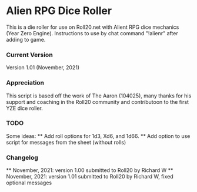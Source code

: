 # Alien RPG Dice Roller
This is a die roller for use on Roll20.net with Alient RPG dice mechanics (Year Zero Engine). Instructions to use by chat command "!alienr" after adding to game.

### Current Version
Version 1.01 (November, 2021) 

### Appreciation	
This script is based off the work of The Aaron (104025), many thanks for his support and coaching in the Roll20 community and contributoon to the first YZE dice roller. 

### TODO

Some ideas:
** Add roll options for 1d3, Xd6, and 1d66.
** Add option to use script for messages from the sheet (without rolls)
	
### Changelog

** November, 2021: version 1.00 submitted to Roll20 by Richard W
** November, 2021: version 1.01 submitted to Roll20 by Richard W, fixed optional messages

